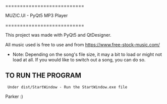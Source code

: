 ===========================

MUZIC.UI - PyQt5 MP3 Player

===========================


This project was made with PyQt5 and QtDesigner.

All music used is free to use and from https://www.free-stock-music.com/

* Note: Depending on the song's file size, it may a bit to load or might not load at all. If you would like to switch out a song, you can do so.


TO RUN THE PROGRAM 
------------------
     Under dist/StartWindow - Run the StartWindow.exe file




Parker :)
